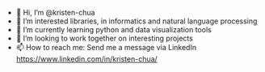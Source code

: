 - 👋 Hi, I’m @kristen-chua
- 👀 I’m interested libraries, in informatics and natural language processing
- 🌱 I’m currently learning python and data visualization tools
- 💞️ I’m looking to work together on interesting projects
- 📫 How to reach me: Send me a message via LinkedIn https://www.linkedin.com/in/kristen-chua/

<!---
kristen-chua/kristen-chua is a ✨ special ✨ repository because its `README.md` (this file) appears on your GitHub profile.
You can click the Preview link to take a look at your changes.
--->
